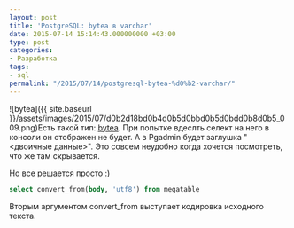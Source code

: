 ```yaml
---
layout: post
title: 'PostgreSQL: bytea в varchar'
date: 2015-07-14 15:14:43.000000000 +03:00
type: post
categories:
- Разработка
tags:
- sql
permalink: "/2015/07/14/postgresql-bytea-%d0%b2-varchar/"
---
```

![bytea]({{ site.baseurl }}/assets/images/2015/07/d0b2d18bd0b4d0b5d0bbd0b5d0bdd0b8d0b5_009.png)Есть такой тип: [bytea](http://www.postgresql.org/docs/8.4/static/datatype-binary.html). При попытке вдеслть селект на него в консоли он отображен не будет. А в Pgadmin будет заглушка "<двоичные данные>". Это совсем неудобно когда хочется посмотреть, что же там скрывается.

Но все решается просто :)

```sql
select convert_from(body, 'utf8') from megatable
```

Вторым аргументом convert_from выступает кодировка исходного текста.  
 

